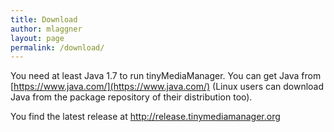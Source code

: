 ```yaml
---
title: Download
author: mlaggner
layout: page
permalink: /download/
---
```


You need at least Java 1.7 to run tinyMediaManager. You can get Java from [https://www.java.com/](https://www.java.com/) (Linux users can download Java from the package repository of their distribution too).

<object type="text/html" data="http://release.tinymediamanager.org/download.php" style="width:100%; height:400px;">
<p>You find the latest release at <a href="http://release.tinymediamanager.org">http://release.tinymediamanager.org</a></p>
</object>
